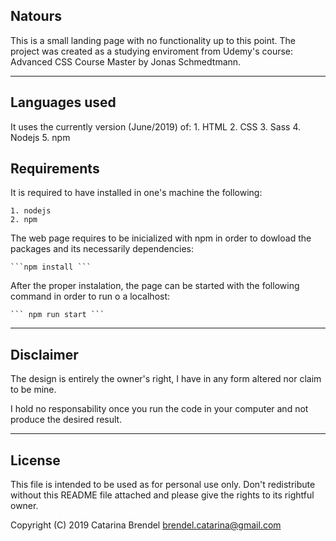 ## Natours

This is a small landing page with no functionality up to this point. The project was created as a studying enviroment from Udemy's course: Advanced CSS Course Master by Jonas Schmedtmann.

---

## Languages used

It uses the currently version (June/2019) of:
    1. HTML
    2. CSS
    3. Sass
    4. Nodejs
    5. npm

## Requirements

It is required to have installed in one's machine the following:

    1. nodejs
    2. npm

The web page requires to be inicialized with npm in order to dowload the packages and its necessarily dependencies:

    ```npm install ```

After the proper instalation, the page can be started with the following command in order to run o a localhost:

    ``` npm run start ```

---

## Disclaimer 

The design is entirely the owner's right, I have in any form altered nor claim to be mine.

I hold no responsability once you run the code in your computer and not produce the desired result.

---

## License

This file is intended to be used as for personal use only. Don't redistribute without this README file attached and 
please give the rights to its rightful owner.

Copyright (C) 2019 Catarina Brendel brendel.catarina@gmail.com
